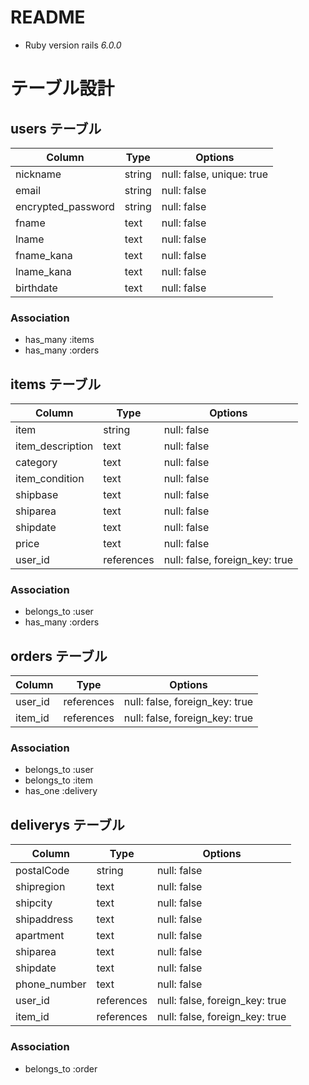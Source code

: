# README

* Ruby version
rails _6.0.0_

# テーブル設計

## users テーブル

| Column             | Type   | Options                   |
| ------------------ | ------ | ------------------------- |
| nickname           | string | null: false, unique: true |
| email              | string | null: false               |
| encrypted_password | string | null: false               |
| fname              | text   | null: false               |
| lname              | text   | null: false               |
| fname_kana         | text   | null: false               |
| lname_kana         | text   | null: false               |
| birthdate          | text   | null: false               |

### Association

- has_many :items
- has_many :orders

## items テーブル

| Column           | Type       | Options                        |
| ---------------- | ---------- | ------------------------------ |
| item             | string     | null: false                    |
| item_description | text       | null: false                    |
| category         | text       | null: false                    |
| item_condition   | text       | null: false                    |
| shipbase         | text       | null: false                    |
| shiparea         | text       | null: false                    |
| shipdate         | text       | null: false                    |
| price            | text       | null: false                    |
| user_id          | references | null: false, foreign_key: true |


### Association

- belongs_to :user
- has_many :orders

## orders テーブル

| Column       | Type       | Options                        |
| ------------ | ---------- | ------------------------------ |
| user_id      | references | null: false, foreign_key: true |
| item_id      | references | null: false, foreign_key: true |

### Association

- belongs_to :user
- belongs_to :item
- has_one :delivery

## deliverys テーブル

| Column           | Type       | Options                        |
| ---------------- | ---------- | ------------------------------ |
| postalCode       | string     | null: false                    |
| shipregion       | text       | null: false                    |
| shipcity         | text       | null: false                    |
| shipaddress      | text       | null: false                    |
| apartment        | text       | null: false                    |
| shiparea         | text       | null: false                    |
| shipdate         | text       | null: false                    |
| phone_number     | text       | null: false                    |
| user_id          | references | null: false, foreign_key: true |
| item_id          | references | null: false, foreign_key: true |

### Association

- belongs_to :order
